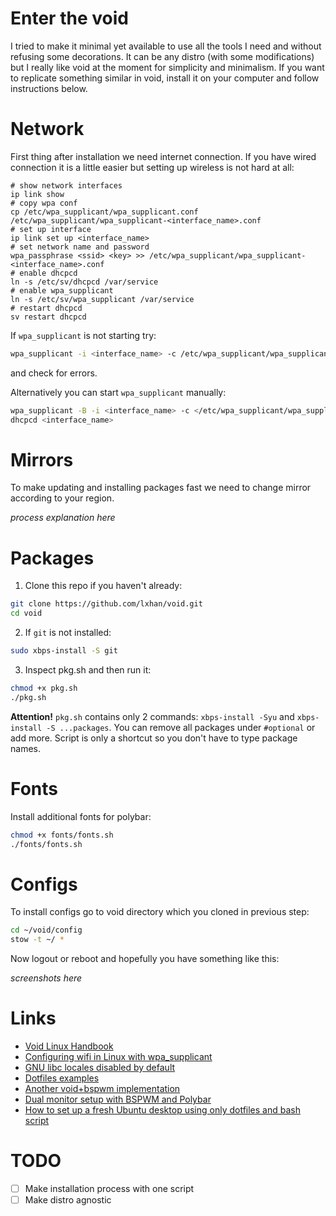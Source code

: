 # Enter the void

I tried to make it minimal yet available to use all the tools I need and without refusing some decorations. It can be any distro (with some modifications) but I really like void at the moment for simplicity and minimalism. If you want to replicate something similar in void, install it on your computer and follow instructions below.

# Network 

First thing after installation we need internet connection. If you have wired connection it is a little easier but setting up wireless is not hard at all:

```shell
# show network interfaces
ip link show
# copy wpa conf 
cp /etc/wpa_supplicant/wpa_supplicant.conf /etc/wpa_supplicant/wpa_supplicant-<interface_name>.conf
# set up interface
ip link set up <interface_name>
# set network name and password
wpa_passphrase <ssid> <key> >> /etc/wpa_supplicant/wpa_supplicant-<interface_name>.conf
# enable dhcpcd 
ln -s /etc/sv/dhcpcd /var/service
# enable wpa_supplicant
ln -s /etc/sv/wpa_supplicant /var/service
# restart dhcpcd
sv restart dhcpcd
```

If `wpa_supplicant` is not starting try:
```sh
wpa_supplicant -i <interface_name> -c /etc/wpa_supplicant/wpa_supplicant-<interface_name>.conf
```
and check for errors.

Alternatively you can start `wpa_supplicant` manually:
```sh
wpa_supplicant -B -i <interface_name> -c </etc/wpa_supplicant/wpa_supplicant-<interface_name>.conf
dhcpcd <interface_name>
```

# Mirrors

To make updating and installing packages fast we need to change mirror according to your region. 

*process explanation here*

# Packages

1. Clone this repo if you haven't already:
 
```sh
git clone https://github.com/lxhan/void.git
cd void
```
2. If `git` is not installed:
```sh
sudo xbps-install -S git
```

3. Inspect pkg.sh and then run it:

```sh
chmod +x pkg.sh
./pkg.sh
```
**Attention!** `pkg.sh` contains only 2 commands: `xbps-install -Syu` and `xbps-install -S ...packages`. You can remove all packages under `#optional` or add more. Script is only a shortcut so you don't have to type package names.

# Fonts

Install additional fonts for polybar:
```sh
chmod +x fonts/fonts.sh
./fonts/fonts.sh
```

# Configs

To install configs go to void directory which you cloned in previous step:

```sh
cd ~/void/config
stow -t ~/ *
```
Now logout or reboot and hopefully you have something like this:

*screenshots here*

# Links

- [Void Linux Handbook](https://docs.voidlinux.org/print.html)
- [Configuring wifi in Linux with wpa_supplicant](https://shapeshed.com/linux-wifi/)
- [GNU libc locales disabled by default](https://voidlinux.org/news/2013/05/libc-locales-disabled.html)
- [Dotfiles examples](https://github.com/jmdaly/dotfiles)
- [Another void+bspwm implementation](https://github.com/Speyll/void-bspwm)
- [Dual monitor setup with BSPWM and Polybar](https://protesilaos.com/codelog/multihead-bspwm-polybar/)
- [How to set up a fresh Ubuntu desktop using only dotfiles and bash script](https://victoria.dev/blog/how-to-set-up-a-fresh-ubuntu-desktop-using-only-dotfiles-and-bash-scripts/)

# TODO

- [ ] Make installation process with one script
- [ ] Make distro agnostic
